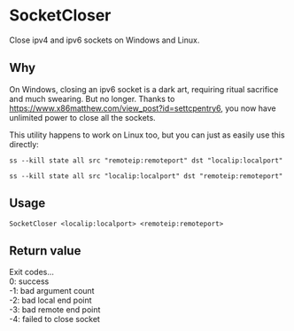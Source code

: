 # SocketCloser
Close ipv4 and ipv6 sockets on Windows and Linux.

## Why
On Windows, closing an ipv6 socket is a dark art, requiring ritual sacrifice and much swearing. But no longer. Thanks to https://www.x86matthew.com/view_post?id=settcpentry6, you now have unlimited power to close all the sockets.

This utility happens to work on Linux too, but you can just as easily use this directly:

`ss --kill state all src "remoteip:remoteport" dst "localip:localport"`

`ss --kill state all src "localip:localport" dst "remoteip:remoteport"`

## Usage
`SocketCloser <localip:localport> <remoteip:remoteport>`

## Return value
Exit codes...  
0: success  
-1: bad argument count  
-2: bad local end point  
-3: bad remote end point  
-4: failed to close socket  
